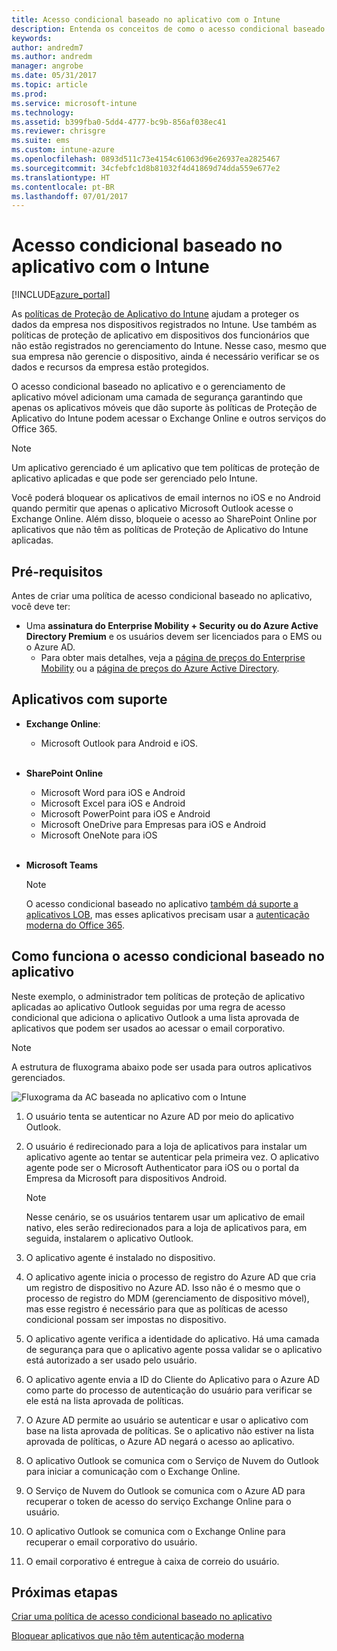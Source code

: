 ```yaml
---
title: Acesso condicional baseado no aplicativo com o Intune
description: Entenda os conceitos de como o acesso condicional baseado no aplicativo funciona com o Intune.
keywords: 
author: andredm7
ms.author: andredm
manager: angrobe
ms.date: 05/31/2017
ms.topic: article
ms.prod: 
ms.service: microsoft-intune
ms.technology: 
ms.assetid: b399fba0-5dd4-4777-bc9b-856af038ec41
ms.reviewer: chrisgre
ms.suite: ems
ms.custom: intune-azure
ms.openlocfilehash: 0893d511c73e4154c61063d96e26937ea2825467
ms.sourcegitcommit: 34cfebfc1d8b81032f4d41869d74dda559e677e2
ms.translationtype: HT
ms.contentlocale: pt-BR
ms.lasthandoff: 07/01/2017
---
```

# Acesso condicional baseado no aplicativo com o Intune
<a id="app-based-conditional-access-with-intune" class="xliff"></a>

[!INCLUDE[azure_portal](./includes/azure_portal.md)]

As [políticas de Proteção de Aplicativo do Intune](app-protection-policy.md) ajudam a proteger os dados da empresa nos dispositivos registrados no Intune. Use também as políticas de proteção de aplicativo em dispositivos dos funcionários que não estão registrados no gerenciamento do Intune. Nesse caso, mesmo que sua empresa não gerencie o dispositivo, ainda é necessário verificar se os dados e recursos da empresa estão protegidos.

O acesso condicional baseado no aplicativo e o gerenciamento de aplicativo móvel adicionam uma camada de segurança garantindo que apenas os aplicativos móveis que dão suporte às políticas de Proteção de Aplicativo do Intune podem acessar o Exchange Online e outros serviços do Office 365.

> [!NOTE]
> Um aplicativo gerenciado é um aplicativo que tem políticas de proteção de aplicativo aplicadas e que pode ser gerenciado pelo Intune.

Você poderá bloquear os aplicativos de email internos no iOS e no Android quando permitir que apenas o aplicativo Microsoft Outlook acesse o Exchange Online. Além disso, bloqueie o acesso ao SharePoint Online por aplicativos que não têm as políticas de Proteção de Aplicativo do Intune aplicadas.

## Pré-requisitos
<a id="prerequisites" class="xliff"></a>
Antes de criar uma política de acesso condicional baseado no aplicativo, você deve ter:

- Uma **assinatura do Enterprise Mobility + Security ou do Azure Active Directory Premium** e os usuários devem ser licenciados para o EMS ou o Azure AD.
    - Para obter mais detalhes, veja a [página de preços do Enterprise Mobility](https://www.microsoft.com/cloud-platform/enterprise-mobility-pricing) ou a [página de preços do Azure Active Directory](https://azure.microsoft.com/pricing/details/active-directory/).

## Aplicativos com suporte
<a id="supported-apps" class="xliff"></a>

- **Exchange Online**:
    - Microsoft Outlook para Android e iOS.
<br></br>
- **SharePoint Online**
    - Microsoft Word para iOS e Android
    - Microsoft Excel para iOS e Android
    - Microsoft PowerPoint para iOS e Android
    - Microsoft OneDrive para Empresas para iOS e Android
    - Microsoft OneNote para iOS
<br></br>
- **Microsoft Teams**

    > [!NOTE] 
    > O acesso condicional baseado no aplicativo [também dá suporte a aplicativos LOB](https://docs.microsoft.com/intune-classic/deploy-use/block-apps-with-no-modern-authentication), mas esses aplicativos precisam usar a [autenticação moderna do Office 365](https://support.office.com/article/Using-Office-365-modern-authentication-with-Office-clients-776c0036-66fd-41cb-8928-5495c0f9168a).

## Como funciona o acesso condicional baseado no aplicativo
<a id="how-app-based-conditional-access-works" class="xliff"></a>

Neste exemplo, o administrador tem políticas de proteção de aplicativo aplicadas ao aplicativo Outlook seguidas por uma regra de acesso condicional que adiciona o aplicativo Outlook a uma lista aprovada de aplicativos que podem ser usados ao acessar o email corporativo.

> [!NOTE] 
> A estrutura de fluxograma abaixo pode ser usada para outros aplicativos gerenciados.

![Fluxograma da AC baseada no aplicativo com o Intune](./media/ca-intune-common-ways-3.png)

1.  O usuário tenta se autenticar no Azure AD por meio do aplicativo Outlook.

2.  O usuário é redirecionado para a loja de aplicativos para instalar um aplicativo agente ao tentar se autenticar pela primeira vez. O aplicativo agente pode ser o Microsoft Authenticator para iOS ou o portal da Empresa da Microsoft para dispositivos Android.

    > [!NOTE]
    > Nesse cenário, se os usuários tentarem usar um aplicativo de email nativo, eles serão redirecionados para a loja de aplicativos para, em seguida, instalarem o aplicativo Outlook.

3.  O aplicativo agente é instalado no dispositivo.

4.  O aplicativo agente inicia o processo de registro do Azure AD que cria um registro de dispositivo no Azure AD. Isso não é o mesmo que o processo de registro do MDM (gerenciamento de dispositivo móvel), mas esse registro é necessário para que as políticas de acesso condicional possam ser impostas no dispositivo.

5.  O aplicativo agente verifica a identidade do aplicativo. Há uma camada de segurança para que o aplicativo agente possa validar se o aplicativo está autorizado a ser usado pelo usuário.

6.  O aplicativo agente envia a ID do Cliente do Aplicativo para o Azure AD como parte do processo de autenticação do usuário para verificar se ele está na lista aprovada de políticas.

7.  O Azure AD permite ao usuário se autenticar e usar o aplicativo com base na lista aprovada de políticas. Se o aplicativo não estiver na lista aprovada de políticas, o Azure AD negará o acesso ao aplicativo.

8.  O aplicativo Outlook se comunica com o Serviço de Nuvem do Outlook para iniciar a comunicação com o Exchange Online.

9.  O Serviço de Nuvem do Outlook se comunica com o Azure AD para recuperar o token de acesso do serviço Exchange Online para o usuário.

10.  O aplicativo Outlook se comunica com o Exchange Online para recuperar o email corporativo do usuário.

11.  O email corporativo é entregue à caixa de correio do usuário.

## Próximas etapas
<a id="next-steps" class="xliff"></a>
[Criar uma política de acesso condicional baseado no aplicativo](app-based-conditional-access-intune-create.md)

[Bloquear aplicativos que não têm autenticação moderna](app-modern-authentication-block.md)
